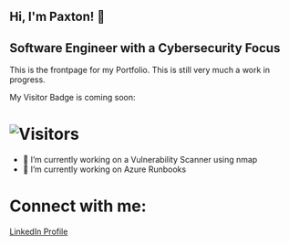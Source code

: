 ## Hi, I'm Paxton! 👋
## Software Engineer with a Cybersecurity Focus

<!--
**PXPON/PXPON** is a ✨ _special_ ✨ repository because its `README.md` (this file) appears on your GitHub profile.

Here are some ideas to get you started:

- 🔭 I’m currently working on ...
- 🌱 I’m currently learning ...
- 👯 I’m looking to collaborate on ...
- 🤔 I’m looking for help with ...
- 💬 Ask me about ...
- 📫 How to reach me: ...
- 😄 Pronouns: ...
- ⚡ Fun fact: ...
-->

This is the frontpage for my Portfolio. This is still very much a work in progress.

My Visitor Badge is coming soon:
# ![Visitors](https://visitor-badge.glitch.me/badge?page_id=PXPON)

- 🔭 I’m currently working on a Vulnerability Scanner using nmap
- 🔭 I’m currently working on Azure Runbooks

# Connect with me:
[LinkedIn Profile](https://www.linkedin.com/in/paxtonperry)

[comment]: <> (Now, I will show my GitHub Readme Stats:)
[comment]: <> (<img height="180em" src="https://github-readme-stats.vercel.app/api?username=PXPON&show_icons=true&hide_border=true&&count_private=true&include_all_commits=true" />)

